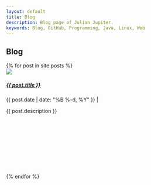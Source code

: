 ```yaml
---
layout: default
title: Blog
description: Blog page of Julian Jupiter.
keywords: Blog, GitHub, Programming, Java, Linux, Web
---
```


<section class="jumbotron text-center rounded-0">
    <div class="container">
        <h1>Blog</h1>
    </div>
</section>
<section class="album py-5 bg-white">
    <div class="container">
        <div class="row">
            {% for post in site.posts %}
            <div class="col-md-4">
                <div class="card mb-4 shadow-sm">
                    <img src="{{ post.image.thumbnail | prepend: site.url }}">
                    <div class="card-body" style="min-height: 250px;">
                        <h5 class="card-title"><a href="{{ post.url | prepend: site.url }}" title="{{ post.description }}">{{ post.title }}</a></h5>
                        <p>
                            <info datetime="{{ post.date | date: " %Y-%m-%d " }}">{{ post.date | date: "%B %-d, %Y" }}</info> &#124;
                            <a href="{{ post.url | prepend: site.url }}#disqus_thread" data-disqus-identifier="{{ post.url }}"></a>
                        </p>
                        <p class="card-text">{{ post.description }}</p>
                    </div>
                </div>
            </div>
            {% endfor %}
        </div>
    </div>
</section>